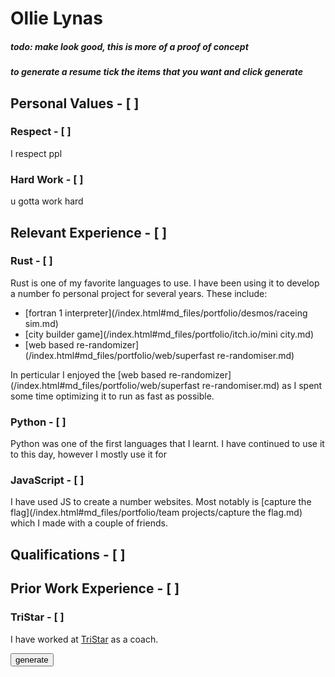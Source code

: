 <!-- no index -->

<style>
.md_file {
    overflow: visible;
}
#md_block {
    :not(:is(h1,h2,h3,h4,h5,h6,h7)):not(:last-child):not(.show):not(.show > *) {
        display: none;
    }
    .hide {
        display: none;
    }


    .show > button {
        display:none;
    }

    h1,h2,h3,h4,h5,h6 {
        font-weight: normal;
    }
    padding: 1em;
    background-color: white;
    filter: drop-shadow(0px 10px 3px black);

}
</style>

# Ollie Lynas
##### todo: make look good, this is more of a proof of concept
##### to generate a resume tick the items that you want and click generate


## Personal Values - [ ]
### Respect - [ ]
I respect ppl 

### Hard Work - [ ]
u gotta work hard

## Relevant Experience - [ ]

### Rust - [ ]
Rust is one of my favorite languages to use. I have been using it to develop a number fo personal project for several years. These include: 

 - [fortran 1 interpreter](/index.html#md_files/portfolio/desmos/raceing sim.md)
 - [city builder game](/index.html#md_files/portfolio/itch.io/mini city.md)
 - [web based re-randomizer](/index.html#md_files/portfolio/web/superfast re-randomiser.md)

In perticular I enjoyed the [web based re-randomizer](/index.html#md_files/portfolio/web/superfast re-randomiser.md) as I spent some time optimizing it to run as fast as possible. 

### Python - [ ]

Python was one of the first languages that I learnt. I have continued to use it to this day, however I mostly use it for 

### JavaScript - [ ]

I have used JS to create a number websites. Most notably is [capture the flag](/index.html#md_files/portfolio/team projects/capture the flag.md) which I made with a couple of friends.


## Qualifications - [ ]

## Prior Work Experience - [ ]

### TriStar - [ ]

I have worked at [TriStar](https://tristar.org.nz/) as a coach. 



<script>
function hashCode(str) {
    let hash = 0;
    for (let i = 0, len = str.length; i < len; i++) {
        let chr = str.charCodeAt(i);
        hash = (hash << 5) - hash + chr;
        hash |= 0; // Convert to 32bit integer
    }
    return hash;
}
</script>

<button onclick = "
md = document.getElementById('md_block');
hide = false;
for (i of md.children) {
    for (l of i.children) {
        if (l.checked == true) {
            hide = false
            l.className='hide'
        }
        if (l.checked == false) {
            hide = true
            l.className='hide'
        }
        if (l.checked == true) {
            hide = false
        }
    }
    if (!hide) {
        i.className='show'
    }else {
        i.className='hide'
    }
};
">generate</button>
<!-- LAST EDITED 1700297730 LAST EDITED-->